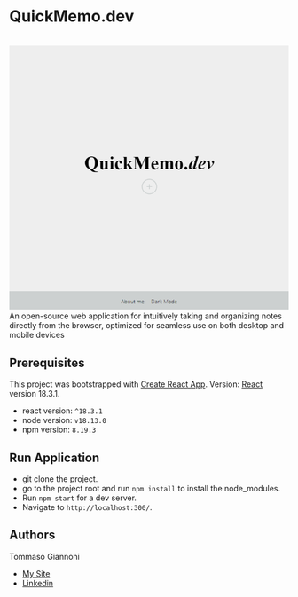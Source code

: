 # QuickMemo.dev
<br/>
<img src="https://github.com/tommasogiannoni/quickmemo.dev/blob/master/src/assets/img-screen.png"></h2>
<br/>
An open-source web application for intuitively taking and organizing notes directly from the browser,
optimized for seamless use on both desktop and mobile devices

## Prerequisites
This project was bootstrapped with [Create React App](https://github.com/facebook/create-react-app).
Version: [React](https://react.dev/) version 18.3.1.

- react version: `^18.3.1`
- node version: `v18.13.0`
- npm version: `8.19.3`

## Run Application

- git clone the project.
- go to the project root and run `npm install` to install the node_modules.
- Run `npm start` for a dev server. 
- Navigate to `http://localhost:300/`.

## Authors
Tommaso Giannoni

- [My Site](https://www.tommasogiannoni.com)
- [Linkedin](https://www.linkedin.com/in/tommasogiannoni)